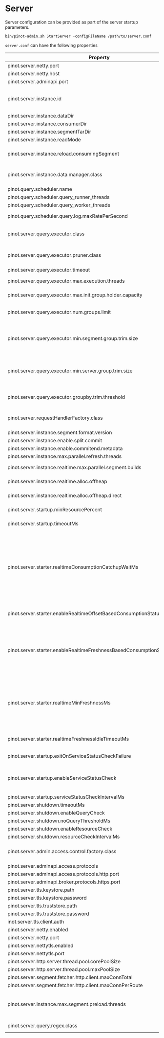 # Server

Server configuration can be provided as part of the server startup parameters.

```
bin/pinot-admin.sh StartServer -configFileName /path/to/server.conf
```

`server.conf` can have the following properties

| Property                                                                  | Default                                                                                                                              | Description                                                                                                                                                                                                                                                                                                                                                                                                                                                                                                                                                                       |
| ------------------------------------------------------------------------- | ------------------------------------------------------------------------------------------------------------------------------------ | --------------------------------------------------------------------------------------------------------------------------------------------------------------------------------------------------------------------------------------------------------------------------------------------------------------------------------------------------------------------------------------------------------------------------------------------------------------------------------------------------------------------------------------------------------------------------------- |
| pinot.server.netty.port                                                   | 8098                                                                                                                                 | Port to query Pinot Server                                                                                                                                                                                                                                                                                                                                                                                                                                                                                                                                                        |
| pinot.server.netty.host                                                   |                                                                                                                                      | Pinot server hostname                                                                                                                                                                                                                                                                                                                                                                                                                                                                                                                                                             |
| pinot.server.adminapi.port                                                | 8097                                                                                                                                 | Port for Pinot Server Admin UI                                                                                                                                                                                                                                                                                                                                                                                                                                                                                                                                                    |
| pinot.server.instance.id                                                  |                                                                                                                                      | By default the server instance id used by Helix is _Server\_hostname\_port_ where the hostname and port are configured through host and port config values above. This config overwrites the default setting. User can put server id independent of the server's hostname and port.                                                                                                                                                                                                                                                                                               |
| pinot.server.instance.dataDir                                             | `java.io.tmpdir` + `/PinotServer/index`                                                                                              | Directory to hold all the data                                                                                                                                                                                                                                                                                                                                                                                                                                                                                                                                                    |
| pinot.server.instance.consumerDir                                         |                                                                                                                                      |                                                                                                                                                                                                                                                                                                                                                                                                                                                                                                                                                                                   |
| pinot.server.instance.segmentTarDir                                       | `java.io.tmpdir` + `/PinotServer/segmentTar`                                                                                         | Directory to hold temporary segments downloaded from Controller or Deep Store                                                                                                                                                                                                                                                                                                                                                                                                                                                                                                     |
| pinot.server.instance.readMode                                            | `mmap`                                                                                                                               |                                                                                                                                                                                                                                                                                                                                                                                                                                                                                                                                                                                   |
| pinot.server.instance.reload.consumingSegment                             | true                                                                                                                                 | Specifies if the reload segment API should reload the consuming segments. This is useful when the corresponding schema is updated and we want the changes to be reflected in the consuming segment.                                                                                                                                                                                                                                                                                                                                                                               |
| pinot.server.instance.data.manager.class                                  | <p><code>org.apache.pinot.server.</code><br><code>starter.helix.HelixInstanceDataManager</code></p>                                  |                                                                                                                                                                                                                                                                                                                                                                                                                                                                                                                                                                                   |
| pinot.query.scheduler.name                                                | `fcfs`                                                                                                                               | Currently only FCFS (first-come-first-serve) is supported                                                                                                                                                                                                                                                                                                                                                                                                                                                                                                                         |
| pinot.query.scheduler.query\_runner\_threads                              | CPU cores                                                                                                                            | Main thread to execute the queries (one thread per query)                                                                                                                                                                                                                                                                                                                                                                                                                                                                                                                         |
| pinot.query.scheduler.query\_worker\_threads                              | 2 \* CPU cores                                                                                                                       | Worker thread to process the segments (multiple threads per query)                                                                                                                                                                                                                                                                                                                                                                                                                                                                                                                |
| pinot.query.scheduler.query.log.maxRatePerSecond                          | unlimited                                                                                                                            | Maximum queries to be logged per second. Queries with exceptions and costly queries are always logged.                                                                                                                                                                                                                                                                                                                                                                                                                                                                            |
| pinot.server.query.executor.class                                         | <p><code>org.apache.pinot.core.query.</code><br><code>executor.ServerQueryExecutorV1Impl</code></p>                                  |                                                                                                                                                                                                                                                                                                                                                                                                                                                                                                                                                                                   |
| pinot.server.query.executor.pruner.class                                  | <p><code>ValidSegmentPruner,DataSchemaSegmentPruner,</code><br><code>ColumnValueSegmentPruner,SelectionQuerySegmentPruner</code></p> |                                                                                                                                                                                                                                                                                                                                                                                                                                                                                                                                                                                   |
| pinot.server.query.executor.timeout                                       | `15000`                                                                                                                              | Timeout for Server to process Query in Milliseconds                                                                                                                                                                                                                                                                                                                                                                                                                                                                                                                               |
| pinot.server.query.executor.max.execution.threads                         | `-1` (unlimited)                                                                                                                     | Maximum number of execution threads allowed for a query. Limiting this can prevent a single expensive query from occupying all the execution threads.                                                                                                                                                                                                                                                                                                                                                                                                                             |
| pinot.server.query.executor.max.init.group.holder.capacity                | `10000`                                                                                                                              | Initial capacity of the group key holder. Increasing this value can reduce the resizing of the group key holder, but increase the heap usage for small group-by queries.                                                                                                                                                                                                                                                                                                                                                                                                          |
| pinot.server.query.executor.num.groups.limit                              | `100000`                                                                                                                             | Maximum number of groups kept from each segment during query execution. Once this limit is reached, no more groups will be taken (will still aggregate on existing groups).                                                                                                                                                                                                                                                                                                                                                                                                       |
| pinot.server.query.executor.min.segment.group.trim.size                   | `-1` (do not trim)                                                                                                                   | Minimum number of groups kept at segment level during query execution. If there are enough groups found in a segment, pinot will trim the groups to `max(5 * LIMIT, minSegmentgroupTrimSize)` groups based on the order-by clause. Increasing this value can increase the accuracy of the results, but also increase the heap usage of the group-by queries.                                                                                                                                                                                                                      |
| pinot.server.query.executor.min.server.group.trim.size                    | `5000`                                                                                                                               | Minimum number of groups kept at server level during query execution. If there are enough groups found in a server, pinot will trim the groups to `max(5 * LIMIT, minServergroupTrimSize)` groups based on the order-by clause. Increasing this value can increase the accuracy of the results, but also increase the heap usage and data transfer cost of the group-by queries.                                                                                                                                                                                                  |
| pinot.server.query.executor.groupby.trim.threshold                        | `1000000`                                                                                                                            | Threshold for number of groups to trigger the server group trimming. Increasing this value can reduce the times of trimming, but also increase the heap usage of the group-by queries.                                                                                                                                                                                                                                                                                                                                                                                            |
| pinot.server.requestHandlerFactory.class                                  | <p><code>org.apache.pinot.server.</code><br><code>request.SimpleRequestHandlerFactory</code></p>                                     |                                                                                                                                                                                                                                                                                                                                                                                                                                                                                                                                                                                   |
| pinot.server.instance.segment.format.version                              |                                                                                                                                      |                                                                                                                                                                                                                                                                                                                                                                                                                                                                                                                                                                                   |
| pinot.server.instance.enable.split.commit                                 |                                                                                                                                      |                                                                                                                                                                                                                                                                                                                                                                                                                                                                                                                                                                                   |
| pinot.server.instance.enable.commitend.metadata                           |                                                                                                                                      |                                                                                                                                                                                                                                                                                                                                                                                                                                                                                                                                                                                   |
| pinot.server.instance.max.parallel.refresh.threads                        | 1                                                                                                                                    | Number of simultaneous segments that can be refreshed on one server.                                                                                                                                                                                                                                                                                                                                                                                                                                                                                                              |
| pinot.server.instance.realtime.max.parallel.segment.builds                | 0                                                                                                                                    | Specifies how many parallel real-time segments can be built. Value of <= 0 indicates unlimited.                                                                                                                                                                                                                                                                                                                                                                                                                                                                                   |
| pinot.server.instance.realtime.alloc.offheap                              | false                                                                                                                                | Boolean value to control whether memory for real-time consuming segments should be allocated off-heap.                                                                                                                                                                                                                                                                                                                                                                                                                                                                            |
| pinot.server.instance.realtime.alloc.offheap.direct                       | false                                                                                                                                | If 'real-time.alloc.offheap' is set to true, this boolean value controls whether the corresponding allocation should be direct or not (false indicate mmap allocation)                                                                                                                                                                                                                                                                                                                                                                                                            |
| pinot.server.startup.minResourcePercent                                   | 100                                                                                                                                  | The percentage of tables that need to be in an `ONLINE` state before the server is marked as `STARTED` to server queries                                                                                                                                                                                                                                                                                                                                                                                                                                                          |
| pinot.server.startup.timeoutMs                                            | 10 minutes                                                                                                                           | The total amount of time a server will wait for all status checks before server is marked as `STARTED` to server queries                                                                                                                                                                                                                                                                                                                                                                                                                                                          |
| pinot.server.starter.realtimeConsumptionCatchupWaitMs                     | 0                                                                                                                                    | <p>On it's own, this is a static amount of time servers will wait for consuming segments before server is marked as <code>STARTED</code> to server queries<br><br>When paired with <code>pinot.server.starter.enableRealtimeOffsetBasedConsumptionStatusChecker</code> or <code>pinot.server.starter.enableRealtimeFreshnessBasedConsumptionStatusChecker</code>, this is how long those status checkers will wait for segments to turn <code>GOOD</code> <br><br>This should not be set to more than <code>pinot.server.startup.timeoutMs</code> as it will not be respected</p> |
| pinot.server.starter.enableRealtimeOffsetBasedConsumptionStatusChecker    | false                                                                                                                                | When `true`, the server will collect the current, latest offsets for all consuming segments and will mark those segments as `GOOD` once they have caught up to those offsets                                                                                                                                                                                                                                                                                                                                                                                                      |
| pinot.server.starter.enableRealtimeFreshnessBasedConsumptionStatusChecker | false                                                                                                                                | <p>When <code>true</code>, the server will not be marked as <code>STARTED</code> or serve queries until</p><p><br>1) the server has caught up to the latest available offset or the latest consumed event for each segment is at  least within <code>pinot.server.starter.realtimeMinFreshnessMs</code> of the current time<br>2) <code>pinot.server.startup.timeoutMs</code> has elapsed </p>                                                                                                                                                                                    |
| pinot.server.starter.realtimeMinFreshnessMs                               | 10 seconds                                                                                                                           | <p>When <code>pinot.server.starter.enableRealtimeFreshnessBasedConsumptionStatusChecker=true</code>, this configures the minimum freshness (now - last_event_time) for the server status checker to consider a consuming segment <code>GOOD</code></p><p></p><p>This only applies when <code>pinot.server.starter.enableRealtimeFreshnessBasedConsumptionStatusChecker=true</code></p>                                                                                                                                                                                            |
| pinot.server.starter.realtimeFreshnessIdleTimeoutMs                       | 0                                                                                                                                    | When `pinot.server.starter.enableRealtimeFreshnessBasedConsumptionStatusChecker=true`, this will mark a segment as `GOOD` after this timeout if it has not consumed any events.                                                                                                                                                                                                                                                                                                                                                                                                   |
| pinot.server.startup.exitOnServiceStatusCheckFailure                      | false                                                                                                                                | When `true`, the server will shutdown after `pinot.server.shutdown.timeoutMs` rather than be marked as `STARTED` if the status has not turned `GOOD`                                                                                                                                                                                                                                                                                                                                                                                                                              |
| pinot.server.startup.enableServiceStatusCheck                             | true                                                                                                                                 | <p><code>true</code> - server will run all configured checks<br><br><code>false</code> - server will be marked as <code>STARTED</code> without performing an startup checks</p>                                                                                                                                                                                                                                                                                                                                                                                                   |
| pinot.server.startup.serviceStatusCheckIntervalMs                         | 10 seconds                                                                                                                           | Interval at which server will perform service stats checks                                                                                                                                                                                                                                                                                                                                                                                                                                                                                                                        |
| pinot.server.shutdown.timeoutMs                                           | 10 minutes                                                                                                                           |                                                                                                                                                                                                                                                                                                                                                                                                                                                                                                                                                                                   |
| pinot.server.shutdown.enableQueryCheck                                    | true                                                                                                                                 |                                                                                                                                                                                                                                                                                                                                                                                                                                                                                                                                                                                   |
| pinot.server.shutdown.noQueryThresholdMs                                  | 15 seconds                                                                                                                           |                                                                                                                                                                                                                                                                                                                                                                                                                                                                                                                                                                                   |
| pinot.server.shutdown.enableResourceCheck                                 | false                                                                                                                                |                                                                                                                                                                                                                                                                                                                                                                                                                                                                                                                                                                                   |
| pinot.server.shutdown.resourceCheckIntervalMs                             | 10 seconds                                                                                                                           |                                                                                                                                                                                                                                                                                                                                                                                                                                                                                                                                                                                   |
| pinot.server.admin.access.control.factory.class                           | <p><code>org.apache.pinot.server.</code><br><code>api.access.AllowAllAccessFactory</code></p>                                        |                                                                                                                                                                                                                                                                                                                                                                                                                                                                                                                                                                                   |
| pinot.server.adminapi.access.protocols                                    | http                                                                                                                                 | Ingress protocols to access server admin api (http or https or http,https)                                                                                                                                                                                                                                                                                                                                                                                                                                                                                                        |
| pinot.server.adminapi.access.protocols.http.port                          |                                                                                                                                      | Port to access server admin api via http                                                                                                                                                                                                                                                                                                                                                                                                                                                                                                                                          |
| pinot.server.adminapi.broker.protocols.https.port                         |                                                                                                                                      | Port to access server admin api via https                                                                                                                                                                                                                                                                                                                                                                                                                                                                                                                                         |
| pinot.server.tls.keystore.path                                            |                                                                                                                                      | Path to server TLS keystore                                                                                                                                                                                                                                                                                                                                                                                                                                                                                                                                                       |
| pinot.server.tls.keystore.password                                        |                                                                                                                                      | keystore password                                                                                                                                                                                                                                                                                                                                                                                                                                                                                                                                                                 |
| pinot.server.tls.truststore.path                                          |                                                                                                                                      | Path to server TLS truststore                                                                                                                                                                                                                                                                                                                                                                                                                                                                                                                                                     |
| pinot.server.tls.truststore.password                                      |                                                                                                                                      | truststore password                                                                                                                                                                                                                                                                                                                                                                                                                                                                                                                                                               |
| inot.server.tls.client.auth                                               | false                                                                                                                                | toggle for requiring TLS client auth                                                                                                                                                                                                                                                                                                                                                                                                                                                                                                                                              |
| pinot.server.netty.enabled                                                | true                                                                                                                                 | toggle for enabling unsecured netty connections to server                                                                                                                                                                                                                                                                                                                                                                                                                                                                                                                         |
| pinot.server.netty.port                                                   |                                                                                                                                      | Port for accessing pinot server via unsecured netty                                                                                                                                                                                                                                                                                                                                                                                                                                                                                                                               |
| pinot.server.nettytls.enabled                                             |                                                                                                                                      |                                                                                                                                                                                                                                                                                                                                                                                                                                                                                                                                                                                   |
| pinot.server.nettytls.port                                                |                                                                                                                                      | Port for accessing pinot server via TLS-secured netty                                                                                                                                                                                                                                                                                                                                                                                                                                                                                                                             |
| pinot.server.http.server.thread.pool.corePoolSize                         | 2 \* cores                                                                                                                           | Config for the thread-pool used by pinot-server's http-server.                                                                                                                                                                                                                                                                                                                                                                                                                                                                                                                    |
| pinot.server.http.server.thread.pool.maxPoolSize                          | 2 \* cores                                                                                                                           | Config for the thread-pool used by pinot-server's http-server.                                                                                                                                                                                                                                                                                                                                                                                                                                                                                                                    |
| pinot.server.segment.fetcher.http.client.maxConnTotal                     |                                                                                                                                      | Config for the http-client used by HttpSegmentFetcher for downloading segments                                                                                                                                                                                                                                                                                                                                                                                                                                                                                                    |
| pinot.server.segment.fetcher.http.client.maxConnPerRoute                  |                                                                                                                                      | Config for the http-client used by HttpSegmentFetcher for downloading segments                                                                                                                                                                                                                                                                                                                                                                                                                                                                                                    |
| pinot.server.instance.max.segment.preload.threads                         | 0                                                                                                                                    | <p>Number of threads that should be created to preload the segments in an upsert table. <br><br>Value should be greater than 0 otherwise preload is synchronous.</p>                                                                                                                                                                                                                                                                                                                                                                                                              |
| pinot.server.query.regex.class                                            | JAVA_UTIL                                                                                                                            | Determine the regex class used for query execution. Valid options are `JAVA_UTIL` and `RE2J`                                                                                                                                                                                                                                                                                                                                                                                                                                                                                      |